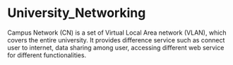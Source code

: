 # University_Networking
Campus Network (CN) is a set of Virtual Local Area network (VLAN), which covers the entire university. It provides difference service such as connect user to internet, data sharing among user, accessing different web service for different functionalities.
